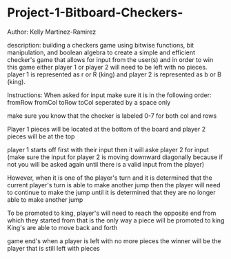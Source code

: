 # Project-1-Bitboard-Checkers-

Author: Kelly Martinez-Ramirez

description: building a checkers game using  bitwise functions, bit manipulation, and boolean algebra to create a simple and efficient checker's game that allows for input from the user(s) and in order to win this game either player 1 or player 2 will need to be left with no pieces. player 1 is represented as r or R (king) and player 2 is represented as b or B (king).

Instructions:
When asked for input make sure it is in the following order: fromRow fromCol toRow toCol seperated by a space only

make sure you know that the checker is labeled 0-7 for both col and rows 

Player 1 pieces will be located at the bottom of the board and player 2 pieces will be at the top

player 1 starts off first with their input then it will aske player 2 for input (make sure the input for player 2 is moving downward diagonally because if not you will be asked again until there is a valid input from the player)

However, when it is one of the player's turn and it is determined that the current player's turn is able to make another jump then the player will need to continue to make the jump until it is determined that they are no longer able to make another jump

To be promoted to king, player's will need to reach the opposite end from which they started from that is the only way a piece will be promoted to king
King's are able to move back and forth 

game end's when a player is left with no more pieces the winner will be the player that is still left with pieces

